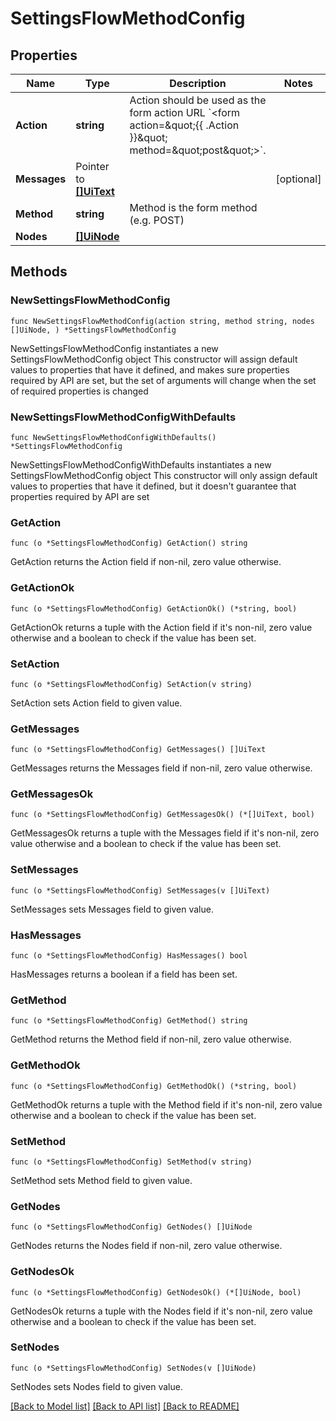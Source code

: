 # SettingsFlowMethodConfig

## Properties

Name | Type | Description | Notes
------------ | ------------- | ------------- | -------------
**Action** | **string** | Action should be used as the form action URL &#x60;&lt;form action&#x3D;\&quot;{{ .Action }}\&quot; method&#x3D;\&quot;post\&quot;&gt;&#x60;. | 
**Messages** | Pointer to [**[]UiText**](UiText.md) |  | [optional] 
**Method** | **string** | Method is the form method (e.g. POST) | 
**Nodes** | [**[]UiNode**](UiNode.md) |  | 

## Methods

### NewSettingsFlowMethodConfig

`func NewSettingsFlowMethodConfig(action string, method string, nodes []UiNode, ) *SettingsFlowMethodConfig`

NewSettingsFlowMethodConfig instantiates a new SettingsFlowMethodConfig object
This constructor will assign default values to properties that have it defined,
and makes sure properties required by API are set, but the set of arguments
will change when the set of required properties is changed

### NewSettingsFlowMethodConfigWithDefaults

`func NewSettingsFlowMethodConfigWithDefaults() *SettingsFlowMethodConfig`

NewSettingsFlowMethodConfigWithDefaults instantiates a new SettingsFlowMethodConfig object
This constructor will only assign default values to properties that have it defined,
but it doesn't guarantee that properties required by API are set

### GetAction

`func (o *SettingsFlowMethodConfig) GetAction() string`

GetAction returns the Action field if non-nil, zero value otherwise.

### GetActionOk

`func (o *SettingsFlowMethodConfig) GetActionOk() (*string, bool)`

GetActionOk returns a tuple with the Action field if it's non-nil, zero value otherwise
and a boolean to check if the value has been set.

### SetAction

`func (o *SettingsFlowMethodConfig) SetAction(v string)`

SetAction sets Action field to given value.


### GetMessages

`func (o *SettingsFlowMethodConfig) GetMessages() []UiText`

GetMessages returns the Messages field if non-nil, zero value otherwise.

### GetMessagesOk

`func (o *SettingsFlowMethodConfig) GetMessagesOk() (*[]UiText, bool)`

GetMessagesOk returns a tuple with the Messages field if it's non-nil, zero value otherwise
and a boolean to check if the value has been set.

### SetMessages

`func (o *SettingsFlowMethodConfig) SetMessages(v []UiText)`

SetMessages sets Messages field to given value.

### HasMessages

`func (o *SettingsFlowMethodConfig) HasMessages() bool`

HasMessages returns a boolean if a field has been set.

### GetMethod

`func (o *SettingsFlowMethodConfig) GetMethod() string`

GetMethod returns the Method field if non-nil, zero value otherwise.

### GetMethodOk

`func (o *SettingsFlowMethodConfig) GetMethodOk() (*string, bool)`

GetMethodOk returns a tuple with the Method field if it's non-nil, zero value otherwise
and a boolean to check if the value has been set.

### SetMethod

`func (o *SettingsFlowMethodConfig) SetMethod(v string)`

SetMethod sets Method field to given value.


### GetNodes

`func (o *SettingsFlowMethodConfig) GetNodes() []UiNode`

GetNodes returns the Nodes field if non-nil, zero value otherwise.

### GetNodesOk

`func (o *SettingsFlowMethodConfig) GetNodesOk() (*[]UiNode, bool)`

GetNodesOk returns a tuple with the Nodes field if it's non-nil, zero value otherwise
and a boolean to check if the value has been set.

### SetNodes

`func (o *SettingsFlowMethodConfig) SetNodes(v []UiNode)`

SetNodes sets Nodes field to given value.



[[Back to Model list]](../README.md#documentation-for-models) [[Back to API list]](../README.md#documentation-for-api-endpoints) [[Back to README]](../README.md)



